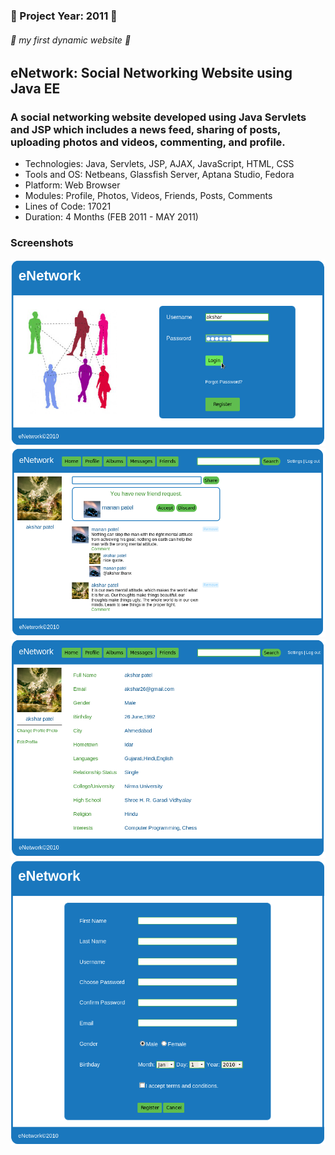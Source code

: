 ### :small_blue_diamond: Project Year: 2011 :small_blue_diamond:
###### :rocket: my first dynamic website :rocket:
## eNetwork: Social Networking Website using Java EE
### A social networking website developed using Java Servlets and JSP which includes a news feed, sharing of posts, uploading photos and videos, commenting, and profile.

* Technologies: Java, Servlets, JSP, AJAX, JavaScript, HTML, CSS
* Tools and OS: Netbeans, Glassfish Server, Aptana Studio, Fedora
* Platform: Web Browser
* Modules: Profile, Photos, Videos, Friends, Posts, Comments
* Lines of Code: 17021
* Duration: 4 Months (FEB 2011 - MAY 2011)

### Screenshots

![home](screenshots/home.png)
![feed](screenshots/feed.png)
![profile](screenshots/profile.png)
![register](screenshots/register.png)
